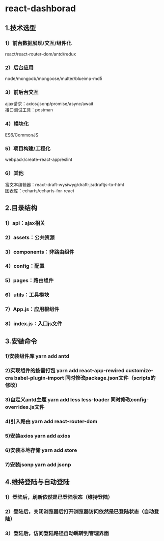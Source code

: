 # react-dashborad
## 1.技术选型
### 1）前台数据展现/交互/组件化         
react/react-router-dom/antd/redux
### 2）后台应用        
node/mongodb/mongoose/multer/blueimp-md5
### 3）前后台交互
ajax请求：axios/jsonp/promise/async/await        
接口测试工具：postman       
### 4）模块化     
ES6/CommonJS       
### 5）项目构建/工程化        
webpack/create-react-app/eslint       
### 6）其他     
富文本编辑器：react-draft-wysiwyg/draft-js/draftjs-to-html      
图表库：echarts/echarts-for-react       
## 2.目录结构
### 1）api：ajax相关
### 2）assets：公共资源
### 3）components：非路由组件
### 4）config：配置
### 5）pages：路由组件
### 6）utils：工具模块
### 7）App.js：应用根组件
### 8）index.js：入口js文件
## 3.安装命令
### 1)安装组件库 yarn add antd
### 2)实现组件的按需打包 yarn add react-app-rewired customize-cra babel-plugin-import 同时修改package.json文件（scripts的修改）
### 3)自定义antd主题 yarn add less less-loader 同时修改config-overrides.js文件
### 4)引入路由 yarn add react-router-dom
### 5)安装axios yarn add axios
### 6)安装本地存储 yarn add store
### 7)安装jsonp yarn add jsonp

## 4.维持登陆与自动登陆
### 1）登陆后，刷新依然是已登陆状态（维持登陆）
### 2）登陆后，关闭浏览器后打开浏览器访问依然是已登陆状态（自动登陆）
### 3）登陆后，访问登陆路径自动跳转到管理界面
